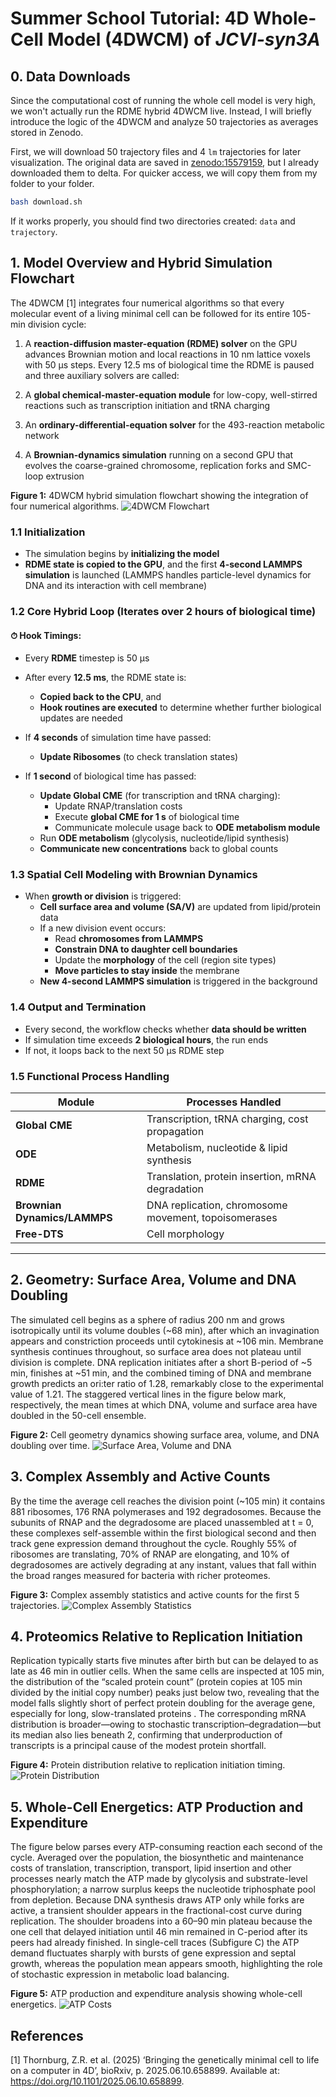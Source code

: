# Summer School Tutorial: 4D Whole-Cell Model (4DWCM) of *JCVI-syn3A*

## 0. Data Downloads

Since the computational cost of running the whole cell model is very high, we won't actually run the RDME hybrid 4DWCM live. Instead, I will briefly introduce the logic of the 4DWCM and analyze 50 trajectories as averages stored in Zenodo.

First, we will download 50 trajectory files and 4 `lm` trajectories for later visualization. The original data are saved in [zenodo:15579159](https://zenodo.org/records/15579159), but I already downloaded them to delta. For quicker access, we will copy them from my folder to your folder.

```bash
bash download.sh
```

If it works properly, you should find two directories created: `data` and `trajectory`.

## 1. Model Overview and Hybrid Simulation Flowchart

The 4DWCM [1] integrates four numerical algorithms so that every molecular event of a living minimal cell can be followed for its entire 105-min division cycle:

1. A **reaction-diffusion master-equation (RDME) solver** on the GPU advances Brownian motion and local reactions in 10 nm lattice voxels with 50 µs steps. Every 12.5 ms of biological time the RDME is paused and three auxiliary solvers are called:

2. A **global chemical-master-equation module** for low-copy, well-stirred reactions such as transcription initiation and tRNA charging

3. An **ordinary-differential-equation solver** for the 493-reaction metabolic network

4. A **Brownian-dynamics simulation** running on a second GPU that evolves the coarse-grained chromosome, replication forks and SMC-loop extrusion

**Figure 1:** 4DWCM hybrid simulation flowchart showing the integration of four numerical algorithms.
![4DWCM Flowchart](./figures/4DWCM_flowchart_v1.3.png)


### 1.1 Initialization

* The simulation begins by **initializing the model**
* **RDME state is copied to the GPU**, and the first **4-second LAMMPS simulation** is launched (LAMMPS handles particle-level dynamics for DNA and its interaction with cell membrane)

### 1.2 Core Hybrid Loop (Iterates over 2 hours of biological time)

#### ⏱ Hook Timings:

* Every **RDME** timestep is 50 μs
* After every **12.5 ms**, the RDME state is:
  * **Copied back to the CPU**, and
  * **Hook routines are executed** to determine whether further biological updates are needed

* If **4 seconds** of simulation time have passed:
  * **Update Ribosomes** (to check translation states)

* If **1 second** of biological time has passed:
  * **Update Global CME** (for transcription and tRNA charging):
    * Update RNAP/translation costs
    * Execute **global CME for 1 s** of biological time
    * Communicate molecule usage back to **ODE metabolism module**
  * Run **ODE metabolism** (glycolysis, nucleotide/lipid synthesis)
  * **Communicate new concentrations** back to global counts

### 1.3 Spatial Cell Modeling with Brownian Dynamics

* When **growth or division** is triggered:
  * **Cell surface area and volume (SA/V)** are updated from lipid/protein data
  * If a new division event occurs:
    * Read **chromosomes from LAMMPS**
    * **Constrain DNA to daughter cell boundaries**
    * Update the **morphology** of the cell (region site types)
    * **Move particles to stay inside** the membrane
  * **New 4-second LAMMPS simulation** is triggered in the background

### 1.4 Output and Termination

* Every second, the workflow checks whether **data should be written**
* If simulation time exceeds **2 biological hours**, the run ends
* If not, it loops back to the next 50 μs RDME step

### 1.5 Functional Process Handling 

| Module                       | Processes Handled                                     |
| ---------------------------- | ----------------------------------------------------- |
| **Global CME**               | Transcription, tRNA charging, cost propagation       |
| **ODE**                      | Metabolism, nucleotide & lipid synthesis             |
| **RDME**                     | Translation, protein insertion, mRNA degradation     |
| **Brownian Dynamics/LAMMPS** | DNA replication, chromosome movement, topoisomerases |
| **Free-DTS**                 | Cell morphology                                       |

---

## 2. Geometry: Surface Area, Volume and DNA Doubling

The simulated cell begins as a sphere of radius 200 nm and grows isotropically until its volume doubles (~68 min), after which an invagination appears and constriction proceeds until cytokinesis at ~106 min. Membrane synthesis continues throughout, so surface area does not plateau until division is complete. DNA replication initiates after a short B-period of ~5 min, finishes at ~51 min, and the combined timing of DNA and membrane growth predicts an ori:ter ratio of 1.28, remarkably close to the experimental value of 1.21. The staggered vertical lines in the figure below mark, respectively, the mean times at which DNA, volume and surface area have doubled in the 50-cell ensemble.

**Figure 2:** Cell geometry dynamics showing surface area, volume, and DNA doubling over time.
![Surface Area, Volume and DNA](./figures/DNA_V_SA.png)


## 3. Complex Assembly and Active Counts

By the time the average cell reaches the division point (~105 min) it contains 881 ribosomes, 176 RNA polymerases and 192 degradosomes. Because the subunits of RNAP and the degradosome are placed unassembled at t = 0, these complexes self-assemble within the first biological second and then track gene expression demand throughout the cycle. Roughly 55% of ribosomes are translating, 70% of RNAP are elongating, and 10% of degradosomes are actively degrading at any instant, values that fall within the broad ranges measured for bacteria with richer proteomes.

**Figure 3:** Complex assembly statistics and active counts for the first 5 trajectories.
![Complex Assembly Statistics](./figures/GIP_statistics_first5.png)

## 4. Proteomics Relative to Replication Initiation

Replication typically starts five minutes after birth but can be delayed to as late as 46 min in outlier cells.  When the same cells are inspected at 105 min, the distribution of the “scaled protein count” (protein copies at 105 min divided by the initial copy number) peaks just below two, revealing that the model falls slightly short of perfect protein doubling for the average gene, especially for long, slow-translated proteins . The corresponding mRNA distribution is broader—owing to stochastic transcription–degradation—but its median also lies beneath 2, confirming that underproduction of transcripts is a principal cause of the modest protein shortfall.

**Figure 4:** Protein distribution relative to replication initiation timing.
![Protein Distribution](./figures/protein_distribution.png)

## 5. Whole-Cell Energetics: ATP Production and Expenditure

The figure below parses every ATP-consuming reaction each second of the cycle. Averaged over the population, the biosynthetic and maintenance costs of translation, transcription, transport, lipid insertion and other processes nearly match the ATP made by glycolysis and substrate-level phosphorylation; a narrow surplus keeps the nucleotide triphosphate pool from depletion. Because DNA synthesis draws ATP only while forks are active, a transient shoulder appears in the fractional-cost curve during replication. The shoulder broadens into a 60–90 min plateau because the one cell that delayed initiation until 46 min remained in C-period after its peers had already finished. In single-cell traces (Subfigure C) the ATP demand fluctuates sharply with bursts of gene expression and septal growth, whereas the population mean appears smooth, highlighting the role of stochastic expression in metabolic load balancing.

**Figure 5:** ATP production and expenditure analysis showing whole-cell energetics.
![ATP Costs](./figures/atp_costs.png)

## References
[1] Thornburg, Z.R. et al. (2025) ‘Bringing the genetically minimal cell to life on a computer in 4D’, bioRxiv, p. 2025.06.10.658899. Available at: https://doi.org/10.1101/2025.06.10.658899.
